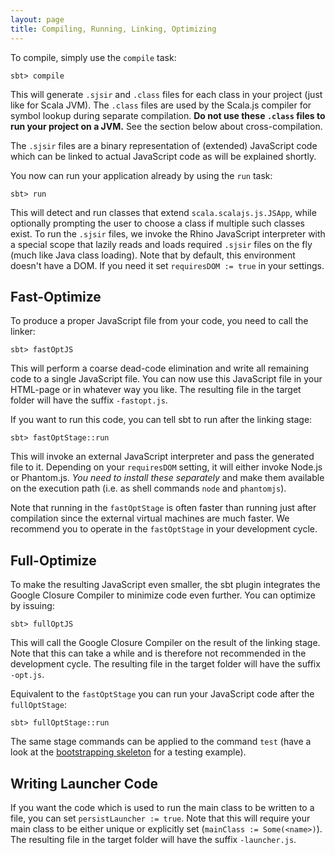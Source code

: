 ```yaml
---
layout: page
title: Compiling, Running, Linking, Optimizing
---
```


To compile, simply use the `compile` task:

    sbt> compile

This will generate `.sjsir` and `.class` files for each class in your project (just like for Scala JVM). The `.class` files are used by the Scala.js compiler for symbol lookup during separate compilation. **Do not use these `.class` files to run your project on a JVM.** See the section below about cross-compilation.

The `.sjsir` files are a binary representation of (extended) JavaScript code which can be linked to actual JavaScript code as will be explained shortly.

You now can run your application already by using the `run` task:

    sbt> run

This will detect and run classes that extend `scala.scalajs.js.JSApp`, while optionally prompting the user to choose a class if multiple such classes exist. To run the `.sjsir` files, we invoke the Rhino JavaScript interpreter with a special scope that lazily reads and loads required `.sjsir` files on the fly (much like Java class loading). Note that by default, this environment doesn't have a DOM. If you need it set `requiresDOM := true` in your settings.

## Fast-Optimize

To produce a proper JavaScript file from your code, you need to call the linker:

    sbt> fastOptJS

This will perform a coarse dead-code elimination and write all remaining code to a single JavaScript file. You can now use this JavaScript file in your HTML-page or in whatever way you like. The resulting file in the target folder will have the suffix `-fastopt.js`.

If you want to run this code, you can tell sbt to run after the linking stage:

    sbt> fastOptStage::run

This will invoke an external JavaScript interpreter and pass the generated file to it. Depending on your `requiresDOM` setting, it will either invoke Node.js or Phantom.js. *You need to install these separately* and make them available on the execution path (i.e. as shell commands `node` and `phantomjs`).

Note that running in the `fastOptStage` is often faster than running just after compilation since the external virtual machines are much faster. We recommend you to operate in the `fastOptStage` in your development cycle.

## Full-Optimize

To make the resulting JavaScript even smaller, the sbt plugin integrates the Google Closure Compiler to minimize code even further. You can optimize by issuing:

    sbt> fullOptJS

This will call the Google Closure Compiler on the result of the linking stage. Note that this can take a while and is therefore not recommended in the development cycle. The resulting file in the target folder will have the suffix `-opt.js`.

Equivalent to the `fastOptStage` you can run your JavaScript code after the `fullOptStage`:

    sbt> fullOptStage::run

The same stage commands can be applied to the command `test` (have a look at the [bootstrapping skeleton](https://github.com/sjrd/scala-js-example-app) for a testing example).

## Writing Launcher Code

If you want the code which is used to run the main class to be written to a file, you can set `persistLauncher := true`. Note that this will require your main class to be either unique or explicitly set (`mainClass := Some(<name>)`). The resulting file in the target folder will have the suffix `-launcher.js`.
